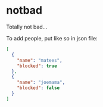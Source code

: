 # notbad
Totally not bad...


To add people, put like so in json file: 

```json
[
  {
    "name": "matees",
    "blocked": true
  },
  {
    "name": "joemama",
    "blocked": false
  }
]
```
